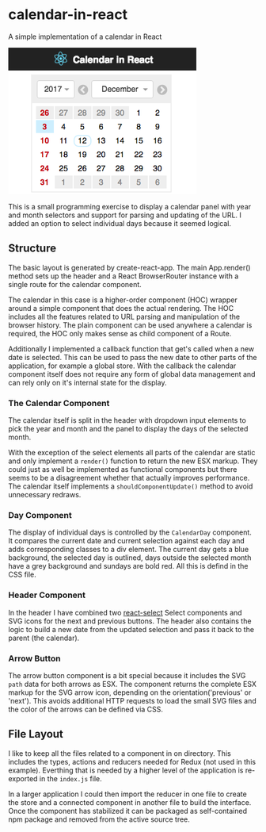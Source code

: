 # calendar-in-react

A simple implementation of a calendar in React

![a calendar made with React](./screenshot.png)

This is a small programming exercise to display a calendar panel with year and
month selectors and support for parsing and updating of the URL. I added an
option to select individual days because it seemed logical.

## Structure

The basic layout is generated by create-react-app. The main App.render() method
sets up the header and a React BrowserRouter instance with a single route for
the calendar component.

The calendar in this case is a higher-order component (HOC) wrapper around a
simple component that does the actual rendering. The HOC includes all the
features related to URL parsing and manipulation of the browser history. The
plain component can be used anywhere a calendar is required, the HOC only makes
sense as child component of a Route.

Additionally I implemented a callback function that get's called when a new date
is selected. This can be used to pass the new date to other parts of the
application, for example a global store. With the callback the calendar
component itself does not require any form of global data management and can
rely only on it's internal state for the display.

### The Calendar Component

The calendar itself is split in the header with dropdown input elements to pick
the year and month and the panel to display the days of the selected month.

With the exception of the select elements all parts of the calendar are static
and only implement a `render()` function to return the new ESX markup. They
could just as well be implemented as functional components but there seems to be
a disagreement whether that actually improves performance. The calendar itself
implements a `shouldComponentUpdate()` method to avoid unnecessary redraws.

### Day Component

The display of individual days is controlled by the `CalendarDay` component.
It compares the current date and current selection against each day and adds
corresponding classes to a div element. The current day gets a blue background,
the selected day is outlined, days outside the selected month have a grey
background and sundays are bold red. All this is defind in the CSS file.  

### Header Component

In the header I have combined two
[react-select](https://github.com/JedWatson/react-select) Select components and
SVG icons for the next and previous buttons. The header also contains the logic
to build a new date from the updated selection and pass it back to the parent
(the calendar).

### Arrow Button

The arrow button component is a bit special because it includes the SVG `path`
data for both arrows as ESX. The component returns the complete ESX markup for
the SVG arrow icon, depending on the orientation('previous' or 'next'). This
avoids additional HTTP requests to load the small SVG files and the color of
the arrows can be defined via CSS.

## File Layout

I like to keep all the files related to a component in on directory. This
includes the types, actions and reducers needed for Redux (not used in this
example). Everthing that is needed by a higher level of the application is
re-exported in the `index.js` file.

In a larger application I could then import the reducer in one file to
create the store and a connected component in another file to build the
interface. Once the component has stabilized it can be packaged as
self-contained npm package and removed from the active source tree.
